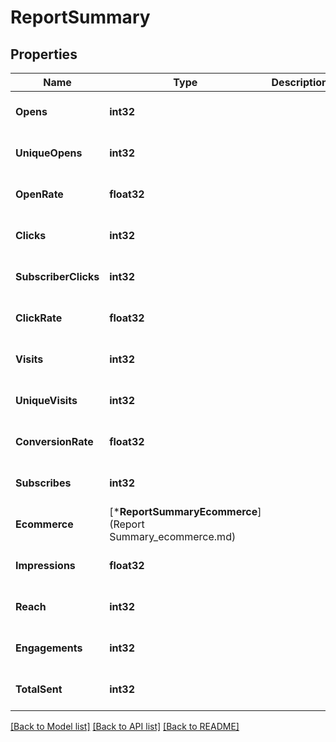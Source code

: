# ReportSummary

## Properties
Name | Type | Description | Notes
------------ | ------------- | ------------- | -------------
**Opens** | **int32** |  | [optional] [default to null]
**UniqueOpens** | **int32** |  | [optional] [default to null]
**OpenRate** | **float32** |  | [optional] [default to null]
**Clicks** | **int32** |  | [optional] [default to null]
**SubscriberClicks** | **int32** |  | [optional] [default to null]
**ClickRate** | **float32** |  | [optional] [default to null]
**Visits** | **int32** |  | [optional] [default to null]
**UniqueVisits** | **int32** |  | [optional] [default to null]
**ConversionRate** | **float32** |  | [optional] [default to null]
**Subscribes** | **int32** |  | [optional] [default to null]
**Ecommerce** | [***ReportSummaryEcommerce**](Report Summary_ecommerce.md) |  | [optional] [default to null]
**Impressions** | **float32** |  | [optional] [default to null]
**Reach** | **int32** |  | [optional] [default to null]
**Engagements** | **int32** |  | [optional] [default to null]
**TotalSent** | **int32** |  | [optional] [default to null]

[[Back to Model list]](../README.md#documentation-for-models) [[Back to API list]](../README.md#documentation-for-api-endpoints) [[Back to README]](../README.md)


